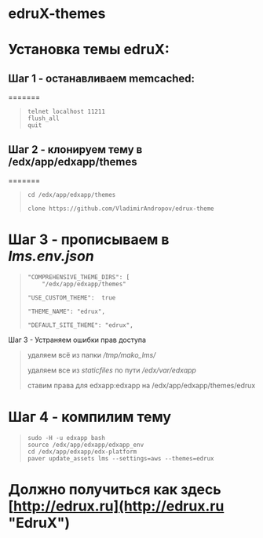 # edruX-themes
 
# Установка темы edruX: #

## Шаг 1 - останавливаем memcached: ##
=======
 

 
>     telnet localhost 11211
>     flush_all
>     quit

 
## Шаг 2 - клонируем тему в /edx/app/edxapp/themes  ##
=======
 

>     cd /edx/app/edxapp/themes
> 
>     clone https://github.com/VladimirAndropov/edrux-theme

 
Шаг 3 - прописываем в *lms.env.json* 
=======
 
 >     "COMPREHENSIVE_THEME_DIRS": [
>         "/edx/app/edxapp/themes"
> 
>     "USE_CUSTOM_THEME":  true
>  
>     "THEME_NAME": "edrux", 
>  
>     "DEFAULT_SITE_THEME": "edrux", 

 
Шаг 3 - Устраняем ошибки прав доступа


> удаляем всё из папки */tmp/mako_lms/*
> 
>  удаляем все из *staticfiles* по пути */edx/var/edxapp*
>  
>  ставим права для edxapp:edxapp на /edx/app/edxapp/themes/edrux
 

Шаг 4 - компилим тему
=======
 

 
>     sudo -H -u edxapp bash
>     source /edx/app/edxapp/edxapp_env
>     cd /edx/app/edxapp/edx-platform
>     paver update_assets lms --settings=aws --themes=edrux

 
Должно получиться как здесь [http://edrux.ru](http://edrux.ru "EdruX")
=======
 
